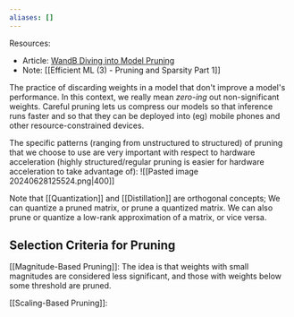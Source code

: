 ```yaml
---
aliases: []
---
```



Resources:
- Article: [WandB Diving into Model Pruning](https://wandb.ai/authors/pruning/reports/Diving-Into-Model-Pruning-in-Deep-Learning--VmlldzoxMzcyMDg)
- Note: [[Efficient ML (3) - Pruning and Sparsity Part 1]]


The practice of discarding weights in a model that don't improve a model's performance. In this context, we really mean *zero-ing* out non-significant weights.
Careful pruning lets us compress our models so that inference runs faster and so that they can be deployed into (eg) mobile phones and other resource-constrained devices.

The specific patterns (ranging from unstructured to structured) of pruning that we choose to use are very important with respect to hardware acceleration (highly structured/regular pruning is easier for hardware acceleration to take advantage of):
![[Pasted image 20240628125524.png|400]]

Note that [[Quantization]] and [[Distillation]] are orthogonal concepts; We can quantize a pruned matrix, or prune a quantized matrix. We can also prune or quantize a low-rank approximation of a matrix, or vice versa.

## Selection Criteria for Pruning
[[Magnitude-Based Pruning]]: The idea is that weights with small magnitudes are considered less significant, and those with weights below some threshold are pruned. 

[[Scaling-Based Pruning]]: 